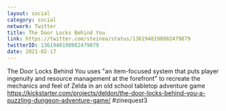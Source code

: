 ```yaml
---
layout: social
category: social
network: Twitter
title: The Door Locks Behind You
link: https://twitter.com/steinea/status/1361948198982479879
twitterID: 1361948198982479879
date: 2021-02-17
---
```


The Door Locks Behind You uses "an item-focused system that puts player ingenuity and resource management at the forefront" to recreate the mechanics and feel of Zelda in an old school tabletop adventure game <https://kickstarter.com/projects/deldon/the-door-locks-behind-you-a-puzzling-dungeon-adventure-game/> #zinequest3
